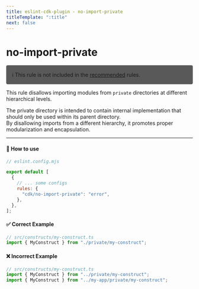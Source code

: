 ```yaml
---
title: eslint-cdk-plugin - no-import-private
titleTemplate: ":title"
next: false
---
```


# no-import-private

<div style="margin-top: 16px; background-color: #595959; padding: 16px; border-radius: 4px;">
  ℹ️ This rule is not included in the
  <a href="/rules/#recommended-rules">recommended</a>
  rules.
</div>

This rule disallows importing modules from `private` directories at different hierarchical levels.

The private directory is intended to contain internal implementation that should only be used within its parent directory.  
By disallowing imports from a different hierarchy, it promotes proper modularization and encapsulation.

---

#### 🔧 How to use

```js
// eslint.config.mjs

export default [
  {
    // ... some configs
    rules: {
      "cdk/no-import-private": "error",
    },
  },
];
```

#### ✅ Correct Example

```ts
// src/constructs/my-construct.ts
import { MyConstruct } from "./private/my-construct";
```

#### ❌ Incorrect Example

```ts
// src/constructs/my-construct.ts
import { MyConstruct } from "../private/my-construct";
import { MyConstruct } from "../my-app/private/my-construct";
```
